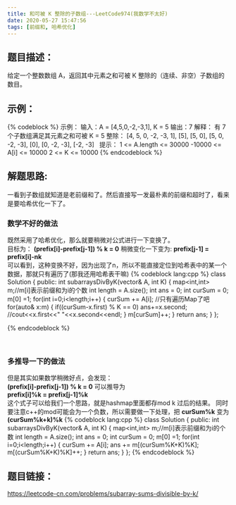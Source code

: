```yaml
---
title: 和可被 K 整除的子数组---LeetCode974(我数学不太好)
date: 2020-05-27 15:47:56
tags: [前缀和, 哈希优化]
---
```

## 题目描述：  
给定一个整数数组 A，返回其中元素之和可被 K 整除的（连续、非空）子数组的数目。

## 示例：   
{% codeblock %}
示例：
输入：A = [4,5,0,-2,-3,1], K = 5
输出：7
解释：
有 7 个子数组满足其元素之和可被 K = 5 整除：
[4, 5, 0, -2, -3, 1], [5], [5, 0], [5, 0, -2, -3], [0], [0, -2, -3], [-2, -3]
 
提示：
1 <= A.length <= 30000
-10000 <= A[i] <= 10000
2 <= K <= 10000
{% endcodeblock %}
<!-- more -->


## 解题思路:  
一看到子数组就知道是老前缀和了。然后直接写一发最朴素的前缀和超时了，看来是要哈希优化一下了。   
### 数学不好的做法
既然采用了哈希优化，那么就要稍微对公式进行一下变换了。  
目标为： **(prefix[i]-prefix[j-1]) % k = 0** 
稍微变化一下变为: **prefix[j-1] = prefix[i]-nk**  
可以看到，这种变换不好，因为出现了n，所以不能直接定位到哈希表中的某一个数据，那就只有遍历了(那我还用哈希表干嘛) 
{% codeblock lang:cpp %}
class Solution {
public:
    int subarraysDivByK(vector<int>& A, int K) {
       map<int,int> m;//m[i]表示前缀和为i的个数
       int length = A.size();
       int ans = 0;
       int curSum = 0;
       m[0] =1;
       for(int i=0;i<length;i++)
       {
            curSum += A[i];
            //只有遍历Map了吧
            for(auto& x:m)
            {
                if((curSum-x.first) % K == 0) ans+=x.second;
                //cout<<x.first<<" "<<x.second<<endl;
            }
            m[curSum]++;
       }
       return ans;
    }
};

{% endcodeblock %}

</br>

### 多推导一下的做法
但是其实如果数学稍微好点，会发现：  
**(prefix[i]-prefix[j-1]) % k = 0**  可以推导为  
**prefix[i]%k = prefix[j-1]%k**  
这个式子可以给我们一个思路，就是hashmap里面都存mod k 过后的结果。 
同时要注意c++的mod可能会为一个负数，所以需要做一下处理，把  **curSum%k**  变为  **(curSum%k+k)%k**
{% codeblock lang:cpp %}
class Solution {
public:
    int subarraysDivByK(vector<int>& A, int K) {
       map<int,int> m;//m[i]表示前缀和为i的个数
       int length = A.size();
       int ans = 0;
       int curSum = 0;
       m[0] =1;
       for(int i=0;i<length;i++)
       {
            curSum += A[i];
            ans += m[(curSum%K+K)%K];
            m[(curSum%K+K)%K]++;
       }
       return ans;
    }
};
{% endcodeblock %}


## 题目链接：  
https://leetcode-cn.com/problems/subarray-sums-divisible-by-k/